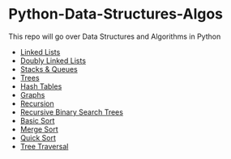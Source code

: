 # Python-Data-Structures-Algos

This repo will go over Data Structures and Algorithms in Python

- [Linked Lists](https://github.com/lruizarce/Python-Data-Structures-Algos/blob/main/LinkedList.py)
- [Doubly Linked Lists](https://github.com/lruizarce/Python-Data-Structures-Algos/blob/main/DoublyLinkedList.py)
- [Stacks & Queues]()
- [Trees]()
- [Hash Tables]()
- [Graphs]()
- [Recursion]()
- [Recursive Binary Search Trees]()
- [Basic Sort]()
- [Merge Sort]()
- [Quick Sort]()
- [Tree Traversal]()
